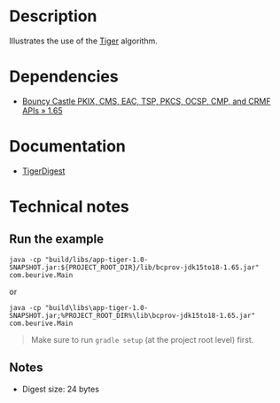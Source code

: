 # Description

Illustrates the use of the [Tiger](https://en.wikipedia.org/wiki/Tiger_(hash_function)) algorithm.

# Dependencies

* [Bouncy Castle PKIX, CMS, EAC, TSP, PKCS, OCSP, CMP, and CRMF APIs » 1.65](https://mvnrepository.com/artifact/org.bouncycastle/bcpkix-jdk15to18/1.65)

# Documentation

* [TigerDigest](https://people.eecs.berkeley.edu/~jonah/bc/org/bouncycastle/crypto/digests/TigerDigest.html)

# Technical notes

## Run the example

    java -cp "build/libs/app-tiger-1.0-SNAPSHOT.jar:${PROJECT_ROOT_DIR}/lib/bcprov-jdk15to18-1.65.jar" com.beurive.Main

or

    java -cp "build\libs\app-tiger-1.0-SNAPSHOT.jar;%PROJECT_ROOT_DIR%\lib\bcprov-jdk15to18-1.65.jar" com.beurive.Main

> Make sure to run `gradle setup` (at the project root level) first.

## Notes

* Digest size: 24 bytes





